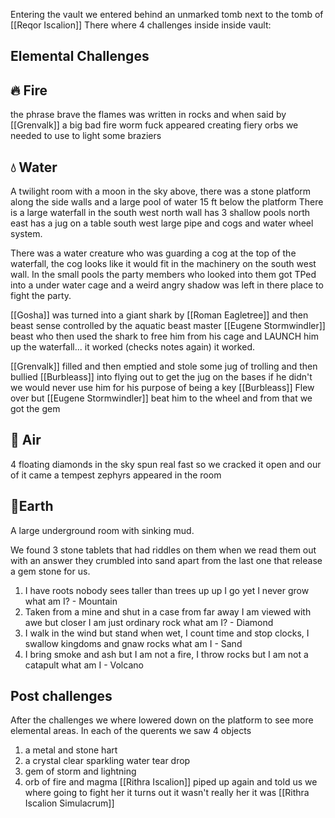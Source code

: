Entering the vault we entered behind an unmarked tomb next to the tomb of [[Reqor Iscalion]]
There where 4 challenges inside inside vault:

## Elemental Challenges 
## 🔥 Fire
the phrase brave the flames was written in rocks and when said by [[Grenvalk]] a big bad fire worm fuck appeared creating fiery orbs we needed to use to  light some braziers 

## 💧 Water
A twilight room with a moon in the sky above, there was a stone platform along the side walls and a large pool of water 15 ft below the platform 
There is a large waterfall in the south west
north wall has 3 shallow pools 
north east has a jug on a table 
south west large pipe and cogs and water wheel system.

There was a water creature who was guarding a cog at the top of the waterfall, the cog looks like it would fit in the machinery on the south west wall.
In the small pools the party members who looked into them got TPed into a under water cage and a weird angry shadow was left in there place to fight the party.

[[Gosha]] was turned into a giant shark by [[Roman Eagletree]] and then beast sense controlled by the aquatic beast master [[Eugene Stormwindler]] beast who then used the shark to free him from his cage and LAUNCH him up the waterfall... it worked (checks notes again) it worked.

[[Grenvalk]] filled and then emptied and stole some jug of trolling and then bullied [[Burbleass]] into flying out to get the jug on the bases if he didn't we would never use him for his purpose of being a key
[[Burbleass]] Flew over but [[Eugene Stormwindler]] beat him to the wheel and from that we got the gem

## 🍃 Air
4 floating diamonds in the sky spun real fast so we cracked it open and our of it came a tempest 
zephyrs appeared in the room 

## 🌱Earth
A large underground room with sinking mud.

We found 3 stone tablets that had riddles on them when we read them out with an answer they crumbled into sand apart from the last one that release a gem stone for us.

1. I have roots nobody sees taller than trees up up I go yet I never grow what am I? - Mountain 
2. Taken from a mine and shut in a case from far away I am viewed with awe but closer I am just ordinary rock what am I? - Diamond 
3. I walk in the wind but stand when wet, I count time and stop clocks, I swallow kingdoms and gnaw rocks what am I - Sand
4. I bring smoke and ash but I am not a fire, I throw rocks but I am not a catapult what am I - Volcano 


## Post challenges 
After the challenges we where lowered down on the platform to see more elemental areas.
In each of the querents we saw 4 objects
1. a metal and stone hart 
2. a crystal clear sparkling water tear drop
3. gem of storm and lightning 
4. orb of fire and magma 
[[Rithra Iscalion]] piped up again and told us we where going to fight her
it turns out it wasn't really her it was [[Rithra Iscalion Simulacrum]]
